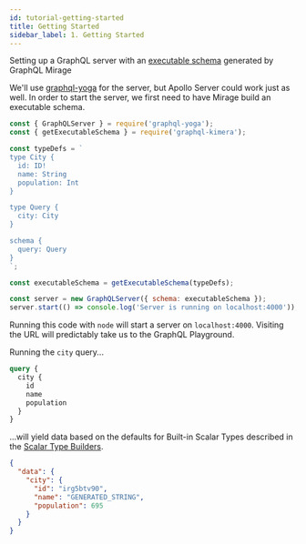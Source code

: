 ```yaml
---
id: tutorial-getting-started
title: Getting Started
sidebar_label: 1. Getting Started
---
```


Setting up a GraphQL server with an [executable schema](/graphql-kimera/docs/glossary#executable-schema) generated by GraphQL Mirage

We'll use [graphql-yoga](https://github.com/prisma/graphql-yoga) for the server, but Apollo Server could work just as well. In order to start the server, we first need to have Mirage build an executable schema.

```javascript
const { GraphQLServer } = require('graphql-yoga');
const { getExecutableSchema } = require('graphql-kimera');

const typeDefs = `
type City {
  id: ID!
  name: String
  population: Int
}

type Query {
  city: City
}

schema {
  query: Query
}
`;

const executableSchema = getExecutableSchema(typeDefs);

const server = new GraphQLServer({ schema: executableSchema });
server.start(() => console.log('Server is running on localhost:4000'));
```

Running this code with `node` will start a server on `localhost:4000`. Visiting the URL will predictably take us to the GraphQL Playground.

Running the `city` query...

```graphql
query {
  city {
    id
    name
    population
  }
}
```

...will yield data based on the defaults for Built-in Scalar Types described in the [Scalar Type Builders](/graphql-kimera/docs/scalar-type-builders).

```json
{
  "data": {
    "city": {
      "id": "irg5btv90",
      "name": "GENERATED_STRING",
      "population": 695
    }
  }
}
```
